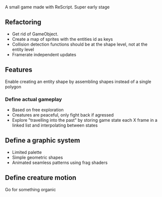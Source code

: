 A small game made with ReScript. Super early stage

## Refactoring

- Get rid of GameObject.
- Create a map of sprites with the entities id as keys
- Collision detection functions should be at the shape level, not at the entity level
- Framerate independent updates

## Features

Enable creating an entity shape by assembling shapes instead of a single polygon

### Define actual gameplay

- Based on free exploration
- Creatures are peaceful, only fight back if agressed
- Explore "travelling into the past" by storing game state each X frame in a linked list and interpolating between states

## Define a graphic system

- Limited palette
- Simple geometric shapes
- Animated seamless patterns using frag shaders

## Define creature motion

Go for something organic
